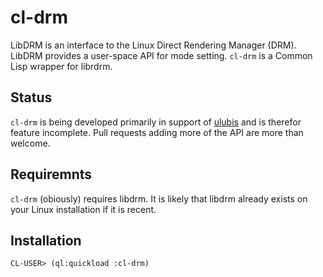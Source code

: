 
# cl-drm

LibDRM is an interface to the Linux Direct Rendering Manager (DRM). LibDRM provides a user-space API for mode setting. `cl-drm` is a Common Lisp wrapper for librdrm.

## Status

`cl-drm` is being developed primarily in support of [ulubis](https://github.com/malcolmstill/ulubis) and is therefor feature incomplete. Pull requests adding more of the API are more than welcome.

## Requiremnts

`cl-drm` (obiously) requires libdrm. It is likely that libdrm already exists on your Linux installation if it is recent.

## Installation

```
CL-USER> (ql:quickload :cl-drm)
```
